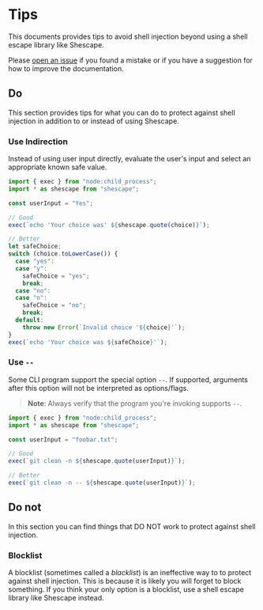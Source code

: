# Tips

This documents provides tips to avoid shell injection beyond using a shell
escape library like Shescape.

Please [open an issue] if you found a mistake or if you have a suggestion for
how to improve the documentation.

## Do

This section provides tips for what you can do to protect against shell
injection in addition to or instead of using Shescape.

### Use Indirection

Instead of using user input directly, evaluate the user's input and select an
appropriate known safe value.

```javascript
import { exec } from "node:child_process";
import * as shescape from "shescape";

const userInput = "Yes";

// Good
exec(`echo 'Your choice was' ${shescape.quote(choice)}`);

// Better
let safeChoice;
switch (choice.toLowerCase()) {
  case "yes":
  case "y":
    safeChoice = "yes";
    break;
  case "no":
  case "n":
    safeChoice = "no";
    break;
  default:
    throw new Error(`Invalid choice '${choice}'`);
}
exec(`echo 'Your choice was ${safeChoice}'`);
```

### Use `--`

Some CLI program support the special option `--`. If supported, arguments after
this option will not be interpreted as options/flags.

> **Note**: Always verify that the program you're invoking supports `--`.

```javascript
import { exec } from "node:child_process";
import * as shescape from "shescape";

const userInput = "foobar.txt";

// Good
exec(`git clean -n ${shescape.quote(userInput)}`);

// Better
exec(`git clean -n -- ${shescape.quote(userInput)}`);
```

## Do not

In this section you can find things that DO NOT work to protect against shell
injection.

### Blocklist

A blocklist (sometimes called a _blacklist_) is an ineffective way to to protect
against shell injection. This is because it is likely you will forget to block
something. If you think your only option is a blocklist, use a shell escape
library like Shescape instead.

[open an issue]: https://github.com/ericcornelissen/shescape/issues/new?labels=documentation&template=documentation.md
